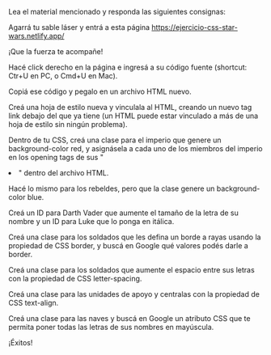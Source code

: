 Lea el material mencionado y responda las siguientes consignas:  
 

Agarrá tu sable láser y entrá a esta página https://ejercicio-css-star-wars.netlify.app/   

 

¡Que la fuerza te acompañe!  

  Hacé click derecho en la página e ingresá a su código fuente (shortcut: Ctr+U en PC, o Cmd+U en Mac).  
  
  Copiá ese código y pegalo en un archivo HTML nuevo.  
  
  Creá una hoja de estilo nueva y vinculala al HTML, creando un nuevo tag link debajo del que ya tiene (un HTML puede estar vinculado a más de una hoja de estilo sin ningún problema).  
  
  Dentro de tu CSS, creá una clase para el imperio que genere un background-color red, y asignásela a cada uno de los miembros del imperio en los opening tags de sus "<li>" dentro del archivo HTML.  
  
  Hacé lo mismo para los rebeldes, pero que la clase genere un background-color blue.  
  
  Creá un ID para Darth Vader que aumente el tamaño de la letra de su nombre y un ID para Luke que lo ponga en itálica. 
  
  Creá una clase para los soldados que les defina un borde a rayas usando la propiedad de CSS border, y buscá en Google qué valores podés darle a border. 
  
  Creá una clase para los soldados que aumente el espacio entre sus letras con la propiedad de CSS letter-spacing. 
  
  Creá una clase para las unidades de apoyo y centralas con la propiedad de CSS text-align. 
  
  Creá una clase para las naves y buscá en Google un atributo CSS que te permita poner todas las letras de sus nombres en mayúscula. 

¡Éxitos! 
